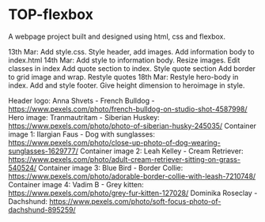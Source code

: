# TOP-flexbox
A webpage project built and designed using html, css and flexbox.

13th Mar:	Add style.css. Style header, add images.
		Add information body to index.html
14th Mar:	Add style to information body. Resize images. Edit classes in index
		Add quote section to index.
		Style quote section
		Add border to grid image and wrap. Restyle quotes
18th Mar:	Restyle hero-body in index. Add and style footer.
		Give height dimension to heroimage in style.


Header logo: Anna Shvets - French Bulldog - https://www.pexels.com/photo/french-bulldog-on-studio-shot-4587998/
Hero image: Tranmautritam - Siberian Huskey: https://www.pexels.com/photo/photo-of-siberian-husky-245035/
Container image 1: Ilargian Faus - Dog with sunglasses: https://www.pexels.com/photo/close-up-photo-of-dog-wearing-sunglasses-1629777/
Container image 2: Leah Kelley - Cream Retriever: https://www.pexels.com/photo/adult-cream-retriever-sitting-on-grass-540524/
Container image 3: Blue Bird - Border Collie: https://www.pexels.com/photo/adorable-border-collie-with-leash-7210748/
Container image 4: Vadim B - Grey kitten: https://www.pexels.com/photo/grey-fur-kitten-127028/
Dominika Roseclay - Dachshund: https://www.pexels.com/photo/soft-focus-photo-of-dachshund-895259/
